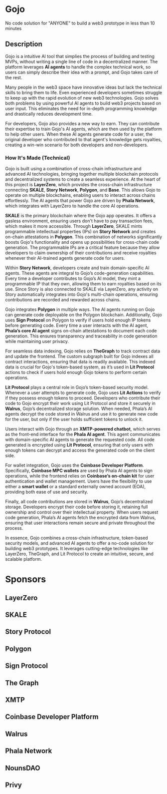 # Gojo

No code solution for "ANYONE" to build a web3 prototype in less than 10 minutes

## Description

Gojo is a intuitive AI tool that simplies the process of building and testing MVPs, without writing a single line of code in a decentralized manner. The platform leverages **AI agents** to handle the complex technical work, so users can simply describe their idea with a prompt, and Gojo takes care of the rest.

Many people in the web3 space have innovative ideas but lack the technical skills to bring them to life. Even experienced developers sometimes struggle to keep up with the rapid evolution of new web3 technologies. Gojo solves both problems by using powerful AI agents to build web3 projects based on user input. This eliminates the need for in-depth programming knowledge and drastically reduces development time.

For developers, Gojo also provides a new way to earn. They can contribute their expertise to train Gojo's AI agents, which are then used by the platform to help other users. When these AI agents generate code for a user, the original developer who contributed to that agent's knowledge gets royalties, creating a win-win scenario for both developers and non-developers.

### How It's Made (Technical)

Gojo is built using a combination of cross-chain infrastructure and advanced AI technologies, bringing together multiple blockchain protocols and decentralized systems to create a seamless experience. At the heart of this project is **LayerZero**, which provides the cross-chain infrastructure connecting **SKALE**, **Story Network**, **Polygon**, and **Base**. This allows Gojo to operate on multiple blockchains, enabling users to interact across chains effortlessly. The AI agents that power Gojo are driven by **Phala Network**, which integrates with LayerZero to handle the core AI operations.

**SKALE** is the primary blockchain where the Gojo app operates. It offers a gasless environment, ensuring users don't have to pay transaction fees, which makes it more accessible. Through **LayerZero**, SKALE mints programmable intellectual properties (IPs) on **Story Network** and creates on-chain attestations in **Polygon**. This combination of networks significantly boosts Gojo's functionality and opens up possibilities for cross-chain code generation. The programmable IPs are a critical feature because they allow developers to claim ownership of their contributions and receive royalties whenever their AI-trained agents generate code for users.

Within **Story Network**, developers create and train domain-specific AI agents. These agents are integral to Gojo’s code-generation capabilities. Every time a developer contributes to Gojo’s AI model, they mint a programmable IP that they own, allowing them to earn royalties based on its use. Since Story is also connected to SKALE via LayerZero, any activity on Story automatically integrates into Gojo's multi-chain operations, ensuring contributions are recorded and rewarded across chains.

Gojo integrates **Polygon** in multiple ways. The AI agents running on Gojo can generate code deployable on the Polygon blockchain. Additionally, Gojo uses **Sign Protocol** on Polygon to verify if users hold enough IP tokens before generating code. Every time a user interacts with the AI agent, **Phala’s core AI agent** signs on-chain attestations to document each code generation. This ensures transparency and traceability in code generation while maintaining user privacy.

For seamless data indexing, Gojo relies on **TheGraph** to track contract data and update the frontend. The custom subgraph built for Gojo indexes all contract interactions, ensuring that data is readily available. This indexed data is crucial for Gojo's token-based system, as it’s used in **Lit Protocol** actions to check if users hold enough Gojo tokens to perform certain operations.

**Lit Protocol** plays a central role in Gojo’s token-based security model. Whenever a user attempts to generate code, Gojo uses **Lit Actions** to verify if they possess enough tokens to proceed. Developers who contribute their code to Gojo encrypt their work using Lit Protocol and store it securely in **Walrus**, Gojo’s decentralized storage solution. When needed, Phala’s AI agents decrypt the code stored in Walrus and use it to generate new code for the user, but only if the user holds sufficient tokens to unlock it.

Users interact with Gojo through an **XMTP-powered chatbot**, which serves as the front-end interface for the **Phala AI agent**. This agent communicates with domain-specific AI agents to generate the requested code. All code generated is encrypted using **Lit Protocol**, ensuring that only users with enough tokens can decrypt and access the generated code on the client side.

For wallet integration, Gojo uses the **Coinbase Developer Platform**. Specifically, **Coinbase MPC wallets** are used by Phala AI agents to sign operations, while the frontend relies on **Coinbase’s on-chain kit** for user authentication and wallet management. Users have the flexibility to use either a **smart wallet** or a standard externally owned account (EOA), providing both ease of use and security.

Finally, all code contributions are stored in **Walrus**, Gojo’s decentralized storage. Developers encrypt their code before storing it, retaining full ownership and control over their intellectual property. When users request code generation, Phala’s AI agents fetch the encrypted data from Walrus, ensuring that user interactions remain secure and private throughout the process.

In essence, Gojo combines a cross-chain infrastructure, token-based security models, and advanced AI agents to offer a no-code solution for building web3 prototypes. It leverages cutting-edge technologies like LayerZero, TheGraph, and Lit Protocol to create an intuitive, secure, and scalable platform.

# Sponsors

## LayerZero

## SKALE

## Story Protocol

## Polygon

## Sign Protocol

## The Graph

## XMTP

## Coinbase Developer Platform

## Walrus

## Phala Network

## NounsDAO

## Privy
 
